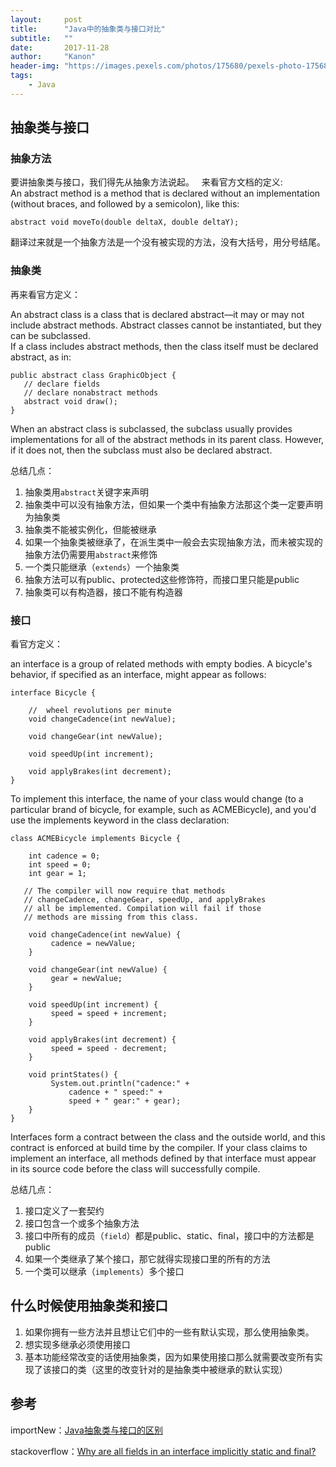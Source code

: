 ```yaml
---
layout:     post
title:      "Java中的抽象类与接口对比"
subtitle:   ""
date:       2017-11-28
author:     "Kanon"
header-img: "https://images.pexels.com/photos/175680/pexels-photo-175680.jpeg?w=940&h=650&auto=compress&cs=tinysrgb"
tags:
    - Java
---
```


## 抽象类与接口

### 抽象方法
要讲抽象类与接口，我们得先从抽象方法说起。    
来看官方文档的定义:  
An abstract method is a method that is declared without an implementation (without braces, and followed by a semicolon), like this:
```
abstract void moveTo(double deltaX, double deltaY);
```
翻译过来就是一个抽象方法是一个没有被实现的方法，没有大括号，用分号结尾。

### 抽象类
再来看官方定义：

An abstract class is a class that is declared abstract—it may or may not include abstract methods. Abstract classes cannot be instantiated, but they can be subclassed.  
If a class includes abstract methods, then the class itself must be declared abstract, as in:
```
public abstract class GraphicObject {
   // declare fields
   // declare nonabstract methods
   abstract void draw();
}
```
When an abstract class is subclassed, the subclass usually provides implementations for all of the abstract methods in its parent class. However, if it does not, then the subclass must also be declared abstract.

总结几点：
1. 抽象类用`abstract`关键字来声明
2. 抽象类中可以没有抽象方法，但如果一个类中有抽象方法那这个类一定要声明为抽象类
3. 抽象类不能被实例化，但能被继承
4. 如果一个抽象类被继承了，在派生类中一般会去实现抽象方法，而未被实现的抽象方法仍需要用`abstract`来修饰
5. 一个类只能继承（`extends`）一个抽象类
6. 抽象方法可以有public、protected这些修饰符，而接口里只能是public
7. 抽象类可以有构造器，接口不能有构造器

### 接口
看官方定义：  

an interface is a group of related methods with empty bodies. A bicycle's behavior, if specified as an interface, might appear as follows:
```
interface Bicycle {

    //  wheel revolutions per minute
    void changeCadence(int newValue);

    void changeGear(int newValue);

    void speedUp(int increment);

    void applyBrakes(int decrement);
}
```
To implement this interface, the name of your class would change (to a particular brand of bicycle, for example, such as ACMEBicycle), and you'd use the implements keyword in the class declaration:
```
class ACMEBicycle implements Bicycle {

    int cadence = 0;
    int speed = 0;
    int gear = 1;

   // The compiler will now require that methods
   // changeCadence, changeGear, speedUp, and applyBrakes
   // all be implemented. Compilation will fail if those
   // methods are missing from this class.

    void changeCadence(int newValue) {
         cadence = newValue;
    }

    void changeGear(int newValue) {
         gear = newValue;
    }

    void speedUp(int increment) {
         speed = speed + increment;   
    }

    void applyBrakes(int decrement) {
         speed = speed - decrement;
    }

    void printStates() {
         System.out.println("cadence:" +
             cadence + " speed:" + 
             speed + " gear:" + gear);
    }
}
```
Interfaces form a contract between the class and the outside world, and this contract is enforced at build time by the compiler. If your class claims to implement an interface, all methods defined by that interface must appear in its source code before the class will successfully compile.

总结几点：
1. 接口定义了一套契约
2. 接口包含一个或多个抽象方法
4. 接口中所有的成员（`field`）都是public、static、final，接口中的方法都是public
3. 如果一个类继承了某个接口，那它就得实现接口里的所有的方法
4. 一个类可以继承（`implements`）多个接口

## 什么时候使用抽象类和接口
1. 如果你拥有一些方法并且想让它们中的一些有默认实现，那么使用抽象类。  
2. 想实现多继承必须使用接口  
3. 基本功能经常改变的话使用抽象类，因为如果使用接口那么就需要改变所有实现了该接口的类（这里的改变针对的是抽象类中被继承的默认实现）  


## 参考
importNew：[Java抽象类与接口的区别](http://www.importnew.com/12399.html)  

stackoverflow：[Why are all fields in an interface implicitly static and final?](https://stackoverflow.com/questions/1513520/why-are-all-fields-in-an-interface-implicitly-static-and-final)

<br><br><br><br>
